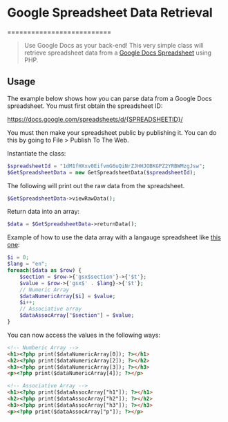 # Google Spreadsheet Data Retrieval
==========================

> Use Google Docs as your back-end! This very simple class will retrieve spreadsheet data from a [Google Docs Spreadsheet](https://docs.google.com/) using PHP.

## Usage

The example below shows how you can parse data from a Google Docs spreadsheet. You must first obtain the spreadsheet ID:

https://docs.google.com/spreadsheets/d/{SPREADSHEETID}/

You must then make your spreadsheet public by publishing it. You can do this by going to File > Publish To The Web.


Instantiate the class:


```php
$spreadsheetId = "1dM1fHXxv0EifvmG6uQiNrZJHHJOBKGPZ2YRBWMzgJsw";
$GetSpreadsheetData = new GetSpreadsheetData($spreadsheetId);
```


The following will print out the raw data from the spreadsheet.
```php
$GetSpreadsheetData->viewRawData();
```
Return data into an array:
```php
$data = $GetSpreadsheetData->returnData();
```

Example of how to use the data array with a langauge spreadsheet like [this one](https://docs.google.com/spreadsheets/d/1dM1fHXxv0EifvmG6uQiNrZJHHJOBKGPZ2YRBWMzgJsw/):
```php
$i = 0;
$lang = "en";
foreach($data as $row) {
    $section = $row->{'gsx$section'}->{'$t'};
    $value = $row->{'gsx$' . $lang}->{'$t'};
    // Numeric Array
    $dataNumericArray[$i] = $value;
    $i++;
    // Associative array
    $dataAssocArray["$section"] = $value;
}
```

You can now access the values in the following ways:
```html
<!-- Numberic Array -->
<h1><?php print($dataNumericArray[0]); ?></h1>
<h2><?php print($dataNumericArray[2]); ?></h2>
<h3><?php print($dataNumericArray[3]); ?></h3>
<p><?php print($dataNumericArray[4]); ?></p>

<!-- Associative Array -->
<h1><?php print($dataAssocArray["h1"]); ?></h1>
<h2><?php print($dataAssocArray["h2"]); ?></h2>
<h3><?php print($dataAssocArray["h3"]); ?></h3>
<p><?php print($dataAssocArray["p"]); ?></p>
```
